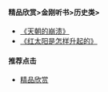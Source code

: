#### 精品欣赏>金刚听书>历史类>

- [《天朝的崩溃》               ](https://summer200.github.io/content/ListentoBooks/History/TheCollapseOfTheQingDynasty)
- [《红太阳是怎样升起的》](https://summer200.github.io/content/ListentoBooks/History/TheCollapseOfTheQingDynasty)


#### 推荐点击
- [精品欣赏](https://summer200.github.io/content/main)
